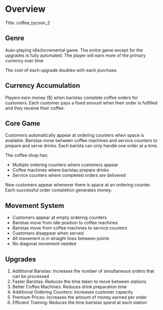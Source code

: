 # Overview
Title: coffee_tycoon_2

## Genre
Auto-playing idle/incremental game. The entire game except for the upgrades is fully automated. The player will earn more of the primary currency over time

The cost of each upgrade doubles with each purchase.

## Currency Accumulation
Players earn money ($) when baristas complete coffee orders for customers. Each customer pays a fixed amount when their order is fulfilled and they receive their coffee.

## Core Game
Customers automatically appear at ordering counters when space is available. Baristas move between coffee machines and service counters to prepare and serve drinks. Each barista can only handle one order at a time.

The coffee shop has:
- Multiple ordering counters where customers appear
- Coffee machines where baristas prepare drinks
- Service counters where completed orders are delivered

New customers appear whenever there is space at an ordering counter. Each successful order completion generates money.

## Movement System
- Customers appear at empty ordering counters
- Baristas move from idle position to coffee machines
- Baristas move from coffee machines to service counters
- Customers disappear when served
- All movement is in straight lines between points
- No diagonal movement needed

## Upgrades
1. Additional Baristas: Increases the number of simultaneous orders that can be processed
2. Faster Baristas: Reduces the time taken to move between stations
3. Better Coffee Machines: Reduces drink preparation time
4. Additional Ordering Counters: Increases customer capacity
5. Premium Prices: Increases the amount of money earned per order
6. Efficient Training: Reduces the time baristas spend at each station
